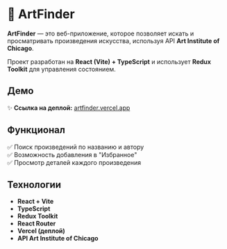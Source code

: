 # 🎨 ArtFinder

**ArtFinder** — это веб-приложение, которое позволяет искать и просматривать произведения искусства, используя API **Art Institute of Chicago**. 

Проект разработан на **React (Vite) + TypeScript** и использует **Redux Toolkit** для управления состоянием.

## Демо  
✨ **Ссылка на деплой:** [artfinder.vercel.app](https://art-finder-art.vercel.app/)  

## Функционал  
✅ Поиск произведений по названию и автору   
✅ Возможность добавления в "Избранное"  
✅ Просмотр деталей каждого произведения   

## Технологии  
- **React + Vite**  
- **TypeScript**  
- **Redux Toolkit**  
- **React Router**  
- **Vercel (деплой)**  
- **API Art Institute of Chicago**  


